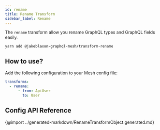 ```yaml
---
id: rename
title: Rename Transform
sidebar_label: Rename
---
```


The `rename` transform allow you rename GraphQL types and GraphQL fields easily. 

```
yarn add @jakeblaxon-graphql-mesh/transform-rename
```

## How to use?

Add the following configuration to your Mesh config file:

```yml
transforms:
  - rename:
      - from: ApiUser
        to: User
```

## Config API Reference

{@import ../generated-markdown/RenameTransformObject.generated.md}
